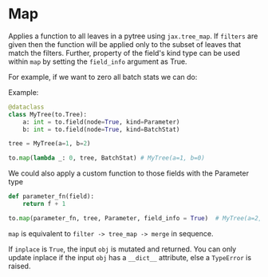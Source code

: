 # Map

Applies a function to all leaves in a pytree using `jax.tree_map`. If `filters` are given then the function will be applied only to the subset of leaves that match the filters. Further, property of the field's kind type can be used within `map` by setting the `field_info` argument as True.

For example, if we want to zero all batch stats we can do:

Example:

```python
@dataclass
class MyTree(to.Tree):
    a: int = to.field(node=True, kind=Parameter)
    b: int = to.field(node=True, kind=BatchStat)

tree = MyTree(a=1, b=2)

to.map(lambda _: 0, tree, BatchStat) # MyTree(a=1, b=0)
```

We could also apply a custom function to those fields with the Parameter type

```python
def parameter_fn(field):
    return f + 1

to.map(parameter_fn, tree, Parameter, field_info = True)  # MyTree(a=2, b=2)
```

`map` is equivalent to `filter -> tree_map -> merge` in sequence.

If `inplace` is `True`, the input `obj` is mutated and returned. You can only update inplace if the input `obj` has a `__dict__` attribute, else a `TypeError` is raised.
